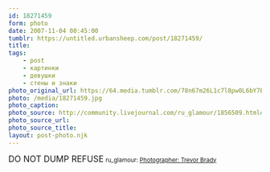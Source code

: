 ```yaml
---
id: 18271459
form: photo
date: 2007-11-04 00:45:00
tumblr: https://untitled.urbansheep.com/post/18271459/
title:
tags:
    - post
    - картинки
    - девушки
    - стены и знаки
photo_original_url: https://64.media.tumblr.com/78n67m26L1c7l8pw0L6bY7El_1280.jpg
photo: /media/18271459.jpg
photo_caption: 
photo_source: http://community.livejournal.com/ru_glamour/1856509.html#cutid1
photo_source_url:
photo_source_title:
layout: post-photo.njk
---
```


<p><big>DO NOT DUMP REFUSE</big> <small>ru_glamour: <a href="http://community.livejournal.com/ru_glamour/1856509.html">Photographer: Trevor Brady</a></small></p>

